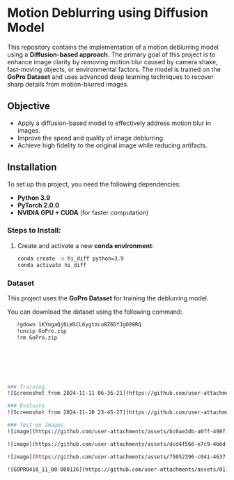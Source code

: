 # Motion Deblurring using Diffusion Model

This repository contains the implementation of a motion deblurring model using a **Diffusion-based approach**. The primary goal of this project is to enhance image clarity by removing motion blur caused by camera shake, fast-moving objects, or environmental factors. The model is trained on the **GoPro Dataset** and uses advanced deep learning techniques to recover sharp details from motion-blurred images.

## Objective

- Apply a diffusion-based model to effectively address motion blur in images.
- Improve the speed and quality of image deblurring.
- Achieve high fidelity to the original image while reducing artifacts.

## Installation

To set up this project, you need the following dependencies:

- **Python 3.9**  
- **PyTorch 2.0.0**  
- **NVIDIA GPU + CUDA** (for faster computation)

### Steps to Install:

1. Create and activate a new **conda environment**:
   ```bash
   conda create -n hi_diff python=3.9
   conda activate hi_diff

### Dataset

This project uses the **GoPro Dataset** for training the deblurring model.

You can download the dataset using the following command:

```bash
   !gdown 1KYmgaQj0LWSCL6ygtXcuBZ6DfJgO09RQ
   !unzip GoPro.zip
   !rm GoPro.zip







### Training
![Screenshot from 2024-11-11 06-36-21](https://github.com/user-attachments/assets/0a16d6ec-8b9f-4df0-9d1d-ab5ab343bc25) ![Screenshot from 2024-11-11 06-36-53](https://github.com/user-attachments/assets/80d3451d-acad-42c9-8fc6-1791cede9118)

### Evaluate
![Screenshot from 2024-11-10 23-45-27](https://github.com/user-attachments/assets/6fab7cb5-6ffe-4a02-88c7-9dd368b2fd86)

### Test on Images
![image](https://github.com/user-attachments/assets/bc0ae3db-a0ff-498f-b31e-06b656c8f467)

![image](https://github.com/user-attachments/assets/dcd4f566-e7c9-4b6d-a32d-b0f20a9460b5)

![image](https://github.com/user-attachments/assets/75052396-c041-4637-8efa-69367ca648e1)

![GOPR0410_11_00-000136](https://github.com/user-attachments/assets/01103d96-58d0-4dd7-ab56-276366427910)
